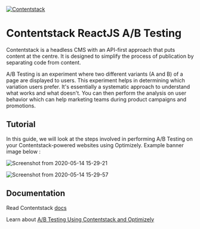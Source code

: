 [![Contentstack](https://www.contentstack.com/docs/static/images/contentstack.png)](https://www.contentstack.com/)

# Contentstack ReactJS A/B Testing

Contentstack is a headless CMS with an API-first approach that puts content at the centre. It is designed to simplify the process of publication by separating code from content.
 
A/B Testing is an experiment where two different variants (A and B) of a page are displayed to users. This experiment helps in determining which variation users prefer. It's essentially a systematic approach to understand what works and what doesn't. You can then perform the analysis on user behavior which can help marketing teams during product campaigns and promotions.

## Tutorial

In this guide, we will look at the steps involved in performing A/B Testing on your Contentstack-powered websites using Optimizely. Example banner image below :

![Screenshot from 2020-05-14 15-29-21](https://user-images.githubusercontent.com/29656920/81922895-6b226400-95fa-11ea-9b01-c894a7605042.png)

![Screenshot from 2020-05-14 15-29-57](https://user-images.githubusercontent.com/29656920/81923025-a6249780-95fa-11ea-9089-4598abb79d7f.png)

## Documentation

Read Contentstack [docs](https://www.contentstack.com/docs/)

Learn about [A/B Testing Using Contentstack and Optimizely](https://www.contentstack.com/docs/developers/how-to-guides/a-b-testing-using-contentstack-and-optimizely/)
